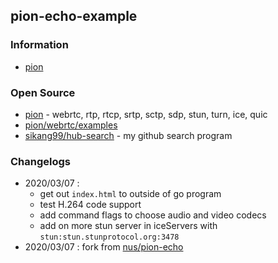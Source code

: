 ## pion-echo-example


### Information
- [pion](https://pion.ly)


### Open Source
- [pion](https://github.com/pion) - webrtc, rtp, rtcp, srtp, sctp, sdp, stun, turn, ice, quic
- [pion/webrtc/examples](https://github.com/pion/webrtc/tree/master/examples)
- [sikang99/hub-search](https://github.com/sikang99/hub-search) - my github search program


### Changelogs
- 2020/03/07 :
    - get out `index.html` to outside of go program
    - test H.264 code support
    - add command flags to choose audio and video codecs
    - add on more stun server in iceServers with `stun:stun.stunprotocol.org:3478`
- 2020/03/07 : fork from [nus/pion-echo](https://github.com/nus/pion-echo)
